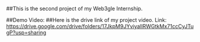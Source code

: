 ##This is the second project of my Web3gle Internship.

##Demo Video:
##Here is the drive link of my project video.
Link: https://drive.google.com/drive/folders/17JkpM9JYviyalIRWGtkMx71ccCyJTugP?usp=sharing
